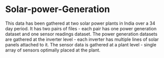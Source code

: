 # Solar-power-Generation
This data has been gathered at two solar power plants in India over a 34 day period. It has two pairs of files - each pair has one power generation dataset and one sensor readings dataset. The power generation datasets are gathered at the inverter level - each inverter has multiple lines of solar panels attached to it. The sensor data is gathered at a plant level - single array of sensors optimally placed at the plant.
